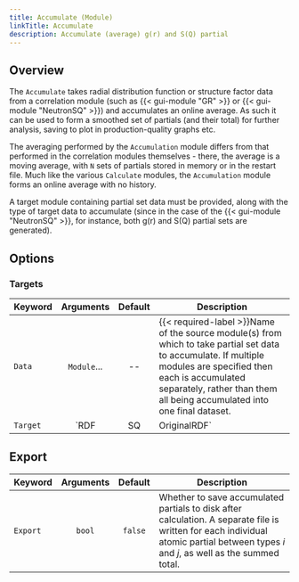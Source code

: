```yaml
---
title: Accumulate (Module)
linkTitle: Accumulate
description: Accumulate (average) g(r) and S(Q) partial
---
```


## Overview

The `Accumulate` takes radial distribution function or structure factor data from a correlation module (such as {{< gui-module "GR" >}} or {{< gui-module "NeutronSQ" >}}) and accumulates an online average. As such it can be used to form a smoothed set of partials (and their total) for further analysis, saving to plot in production-quality graphs etc.

The averaging performed by the `Accumulation` module differs from that performed in the correlation modules themselves - there, the average is a moving average, with `N` sets of partials stored in memory or in the restart file. Much like the various `Calculate` modules, the `Accumulation` module forms an online average with no history.

A target module containing partial set data must be provided, along with the type of target data to accumulate (since in the case of the {{< gui-module "NeutronSQ" >}}, for instance, both g(r) and S(Q) partial sets are generated).

## Options

### Targets

|Keyword|Arguments|Default|Description|
|:------|:--:|:-----:|-----------|
|`Data`|`Module`...|--|{{< required-label >}}Name of the source module(s) from which to take partial set data to accumulate. If multiple modules are specified then each is accumulated separately, rather than them all being accumulated into one final dataset.|
|`Target`|`RDF|SQ|OriginalRDF`|`RDF`|Partial set type to take from the target module. Not all partial set types are relevant to all target module types - e.g. `SQ` has no meaning for an {{< gui-module "GR" >}} module, but both `RDF` and `SQ` are relevant for an {{< gui-module "XRaySQ" >}} module. The `OriginalRDF` option is specific to the {{< gui-module "GR" >}} module, and refers to the as-calculated partials before any intramolecular broadening has been applied.

## Export

|Keyword|Arguments|Default|Description|
|:------|:--:|:-----:|-----------|
|`Export`|`bool`|`false`|Whether to save accumulated partials to disk after calculation. A separate file is written for each individual atomic partial between types $i$ and $j$, as well as the summed total.|
